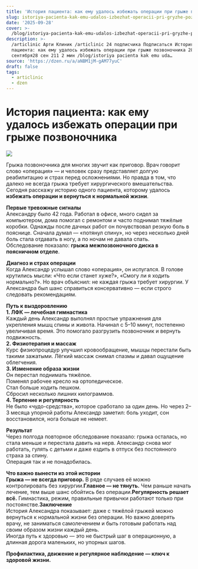 ```yaml
---
title: 'История пациента: как ему удалось избежать операции при грыже позвоночника'
slug: istoriya-pacienta-kak-emu-udalos-izbezhat-operacii-pri-gryzhe-pozvonochnika
date: '2025-09-28'
cover: >-
  /blog/istoriya-pacienta-kak-emu-udalos-izbezhat-operacii-pri-gryzhe-pozvonochnika/cover.jpg
description: >-
  /articlinic Арти Клиник /articlinic 24 подписчика Подписаться История
  пациента: как ему удалось избежать операции при грыже позвоночника 28
  сентября28 сен 211 2 мин /blog/istoriya pacienta kak emu uda…
source: 'https://dzen.ru/a/aNBM1jM-gAM77yuC'
draft: false
tags:
  - articlinic
  - dzen
---
```


# История пациента: как ему удалось избежать операции при грыже позвоночника

![](/blog/istoriya-pacienta-kak-emu-udalos-izbezhat-operacii-pri-gryzhe-pozvonochnika/img-0.jpg)

Грыжа позвоночника для многих звучит как приговор. Врач говорит слово «операция» — и человек сразу представляет долгую реабилитацию и страх перед осложнениями. Но правда в том, что далеко не всегда грыжа требует хирургического вмешательства.  
Сегодня расскажу историю одного пациента, которому удалось **избежать операции и вернуться к нормальной жизни**.  
  
**Первые тревожные сигналы**  
Александру было 42 года. Работал в офисе, много сидел за компьютером, дома помогал с ремонтом и часто поднимал тяжёлые коробки. Однажды после дачных работ он почувствовал резкую боль в пояснице. Сначала думал — «потянул спину», но через несколько дней боль стала отдавать в ногу, а по ночам не давала спать.  
Обследование показало: **грыжа межпозвоночного диска в поясничном отделе**.  
  
**Диагноз и страх операции**  
Когда Александр услышал слово «операция», он испугался. В голове крутились мысли: «Что если станет хуже?», «Смогу ли я ходить нормально?». Но врач объяснил: не каждая грыжа требует хирургии. У Александра был шанс справиться консервативно — если строго следовать рекомендациям.  
  
**Путь к выздоровлению**  
**1\. ЛФК — лечебная гимнастика**  
Каждый день Александр выполнял простые упражнения для укрепления мышц спины и живота. Начинал с 5–10 минут, постепенно увеличивая время. Это помогало разгрузить позвоночник и вернуть подвижность.  
**2\. Физиотерапия и массаж**  
Курс физиопроцедур улучшил кровообращение, мышцы перестали быть такими зажатыми. Лёгкий массаж снимал спазмы и давал ощущение облегчения.  
**3\. Изменение образа жизни**  
Он перестал поднимать тяжёлое.  
Поменял рабочее кресло на ортопедическое.  
Стал больше ходить пешком.  
Сбросил несколько лишних килограммов.  
**4\. Терпение и регулярность**  
Не было «чудо-средства», которое сработало за один день. Но через 2–3 месяца упорной работы Александр заметил: боль уходит, сон восстановился, нога больше не немеет.  
  
**Результат**  
Через полгода повторное обследование показало: грыжа осталась, но стала меньше и перестала давить на нерв. Александр снова мог работать, гулять с детьми и даже ездить в отпуск без постоянного страха за спину.  
Операция так и не понадобилась.  
  
**Что важно вынести из этой истории**  
**Грыжа — не всегда приговор.** В ряде случаев её можно контролировать без хирургии.**Главное — не тянуть.** Чем раньше начать лечение, тем выше шанс обойтись без операции.**Регулярность решает всё.** Гимнастика, режим, правильные привычки работают только при постоянстве.**Заключение**  
История Александра показывает: даже с тяжёлой грыжей можно вернуться к нормальной жизни без операции. Но важно доверять врачу, не заниматься самолечением и быть готовым работать над своим образом жизни каждый день.  
Иногда путь к здоровью — это не быстрый шаг в операционную, а длинная дорога маленьких, но упорных шагов.

**Профилактика, движение и регулярное наблюдение — ключ к здоровой жизни.**
